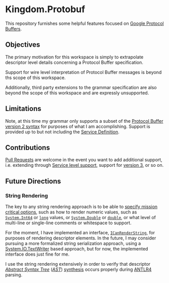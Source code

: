 # Kingdom.Protobuf

This repository furnishes some helpful features focused on [Google Protocol Buffers](/protocolbuffers/protobuf).

## Objectives

The primary motivation for this workspace is simply to extrapolate descriptor level details concerning a Protocol Buffer specification.

Support for wire level interpretation of Protocol Buffer messages is beyond ths scope of this workspace.

Additionally, third party extensions to the grammar specification are also beyond the scope of this workspace and are expressly unsupported.

## Limitations

Note, at this time my grammar only supports a subset of the [Protocol Buffer version 2 syntax](http://developers.google.com/protocol-buffers/docs/reference/proto2-spec) for purposes of what I am accomplishing. Support is provided up to but not including the [Service Definition](http://developers.google.com/protocol-buffers/docs/reference/proto2-spec#service_definition).

## Contributions

[Pull Requests](/mwpowellhtx/Kingdom.Protobuf/pulls) are welcome in the event you want to add additional support, i.e. extending through [Service level support](http://developers.google.com/protocol-buffers/docs/reference/proto2-spec#service_definition), support for [version 3](http://developers.google.com/protocol-buffers/docs/reference/proto3-spec), or so on.

## Future Directions

### String Rendering

The key to any string rendering approach is to be able to [specify mission critical options](http://github.com/mwpowellhtx/Kingdom.Protobuf/blob/master/src/Kingdom.Protobuf.Descriptors/Interfaces/IStringRenderingOptions.cs), such as how to render numeric values, such as [``System.Int64``](http://docs.microsoft.com/en-us/dotnet/api/system.int64) or [``long``](http://docs.microsoft.com/en-us/dotnet/api/system.int64) values, or [``System.Double``](http://docs.microsoft.com/en-us/dotnet/api/system.double) or [``double``](http://docs.microsoft.com/en-us/dotnet/api/system.double), or what level of multi-line or single-line comments or whitespace to support.

For the moment, I have implemented an interface, [``ICanRenderString``](http://github.com/mwpowellhtx/Kingdom.Protobuf/blob/master/src/Kingdom.Protobuf.Descriptors/Interfaces/ICanRenderString.cs), for purposes of rendering descriptor elements. In the future, I may consider pursuing a more formalized string serialization approach, using a [System.IO.TextWriter](http://docs.microsoft.com/en-us/dotnet/api/system.io.textwriter) based approach, but for now, the implemented interface does just fine for me.

I use the string rendering extensively in order to verify that descriptor [*Abstract Syntax Tree*](http://en.wikipedia.org/wiki/Abstract_syntax_tree) ([*AST*](http://en.wikipedia.org/wiki/Abstract_syntax_tree)) [synthesis](http://github.com/mwpowellhtx/Kingdom.Protobuf/blob/master/src/Kingdom.Protobuf.Antlr/ProtoDescriptorListener.cs) occurs properly during [ANTLR4](http://github.com/antlr/antlr4) parsing.
